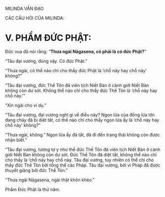 MILINDA VẤN ĐẠO

CÁC CÂU HỎI CỦA MILINDA:

# V. PHẨM ĐỨC PHẬT:

Đức vua đã nói rằng: “**Thưa ngài Nāgasena, có phải là có đức Phật?**”

“Tâu đại vương, đúng vậy. Có đức Phật.”

“Thưa ngài, có thể nào chỉ cho thấy đức Phật là ‘chỗ này hay chỗ này’ không?”

“Tâu đại vương, đức Thế Tôn đã viên tịch Niết Bàn ở cảnh giới Niết Bàn không còn dư sót. Không thể nào chỉ cho thấy đức Thế Tôn là ‘chỗ này hay chỗ này.’”

“Xin ngài cho ví dụ.”

“Tâu đại vương, đại vương nghĩ gì về điều này? Ngọn lửa của đống lửa lớn đang cháy đã bị diệt tắt, có thể nào chỉ cho thấy ngọn lửa ấy là ‘chỗ này hay chỗ này’ không?”

“Thưa ngài, không.” Ngọn lừa ấy đã tắt, đã đi đến trạng thái không còn được nhận biết.”

“Tâu đại vương, tương tợ y như thế đức Thế Tôn đã viên tịch Niết Bàn ở cảnh giới Niết Bàn không còn dư sót. Đức Thế Tôn đã diệt tắt, không thể nào chỉ cho thấy là ‘chỗ này hay chỗ này. Tâu đại vương, tuy nhiên có thể chỉ cho thấy đức Thế Tôn bởi tổng thể các Pháp. Tâu đại vương, bởi vì Pháp đã được thuyết giảng bởi đức Thế Tôn.”

“Thưa ngài Nāgasena, ngài thật khôn khéo.”

Phẩm Đức Phật là thứ năm.
